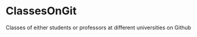 ClassesOnGit
============

Classes of either students or professors at different universities on Github
